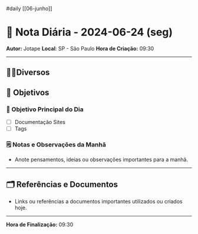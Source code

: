 #daily
[[06-junho]]
# 📅 Nota Diária - 2024-06-24 (seg)

**Autor:** Jotape
**Local**: SP - São Paulo
**Hora de Criação:** 09:30

---
## 🤝🏻Diversos

## 🌄 Objetivos
### 🎯 Objetivo Principal do Dia
- [ ] Documentação Sites 
- [ ] Tags  

### 🗒️ Notas e Observações da Manhã
- Anote pensamentos, ideias ou observações importantes para a manhã.
---
## 🗂️ Referências e Documentos
- Links ou referências a documentos importantes utilizados ou criados hoje.

---

**Hora de Finalização:** 09:30
